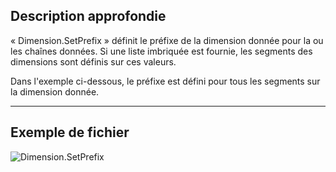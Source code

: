 ## Description approfondie
« Dimension.SetPrefix » définit le préfixe de la dimension donnée pour la ou les chaînes données. Si une liste imbriquée est fournie, les segments des dimensions sont définis sur ces valeurs.

Dans l'exemple ci-dessous, le préfixe est défini pour tous les segments sur la dimension donnée.
___
## Exemple de fichier

![Dimension.SetPrefix](./Revit.Elements.Dimension.SetPrefix_img.jpg)
